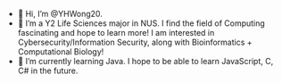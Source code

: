 - 👋 Hi, I’m @YHWong20.
- 👀 I’m a Y2 Life Sciences major in NUS. I find the field of Computing fascinating and hope to learn more! I am interested in Cybersecurity/Information Security, along with Bioinformatics + Computational Biology!
- 🌱 I’m currently learning Java. I hope to be able to learn JavaScript, C, C# in the future.

<!---
YHWong20/YHWong20 is a ✨ special ✨ repository because its `README.md` (this file) appears on your GitHub profile.
You can click the Preview link to take a look at your changes.
--->
